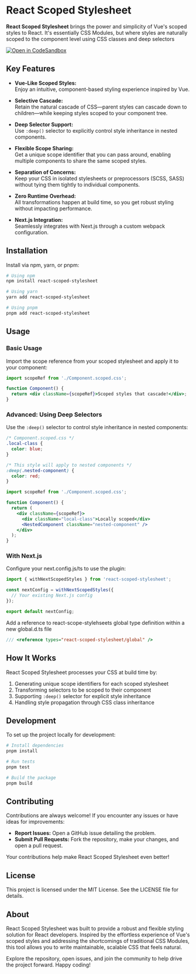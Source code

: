 # React Scoped Stylesheet

**React Scoped Stylesheet** brings the power and simplicity of Vue's scoped styles to React. It's essentially CSS Modules, but where styles are naturally scoped to the component level using CSS classes and deep selectors

[![Open in CodeSandbox](https://codesandbox.io/static/img/play-codesandbox.svg)](https://codesandbox.io/p/devbox/delicate-thunder-fqny2zhttps://codesandbox.io/s/github/<YOUR-USERNAME>/<YOUR-REPO-NAME>)

## Key Features

- **Vue-Like Scoped Styles:**  
  Enjoy an intuitive, component-based styling experience inspired by Vue.

- **Selective Cascade:**  
  Retain the natural cascade of CSS—parent styles can cascade down to children—while keeping styles scoped to your component tree.

- **Deep Selector Support:**  
  Use `:deep()` selector to explicitly control style inheritance in nested components.

- **Flexible Scope Sharing:**  
  Get a unique scope identifier that you can pass around, enabling multiple components to share the same scoped styles.

- **Separation of Concerns:**  
  Keep your CSS in isolated stylesheets or preprocessors (SCSS, SASS) without tying them tightly to individual components.

- **Zero Runtime Overhead:**  
  All transformations happen at build time, so you get robust styling without impacting performance.

- **Next.js Integration:**  
  Seamlessly integrates with Next.js through a custom webpack configuration.

## Installation

Install via npm, yarn, or pnpm:

```bash
# Using npm
npm install react-scoped-stylesheet

# Using yarn
yarn add react-scoped-stylesheet

# Using pnpm
pnpm add react-scoped-stylesheet
```

## Usage

### Basic Usage

Import the scope reference from your scoped stylesheet and apply it to your component:

```jsx
import scopeRef from './Component.scoped.css';

function Component() {
  return <div className={scopeRef}>Scoped styles that cascade!</div>;
}
```

### Advanced: Using Deep Selectors

Use the `:deep()` selector to control style inheritance in nested components:

```css
/* Component.scoped.css */
.local-class {
  color: blue;
}

/* This style will apply to nested components */
:deep(.nested-component) {
  color: red;
}
```

```jsx
import scopeRef from './Component.scoped.css';

function Component() {
  return (
    <div className={scopeRef}>
      <div className="local-class">Locally scoped</div>
      <NestedComponent className="nested-component" />
    </div>
  );
}
```

### With Next.js

Configure your next.config.js/ts to use the plugin:

```typescript
import { withNextScopedStyles } from 'react-scoped-stylesheet';

const nextConfig = withNextScopedStyles({
  // Your existing Next.js config
});

export default nextConfig;
```

Add a reference to react-scope-stylehseets global type definition within a new global.d.ts file

```typescript
/// <reference types="react-scoped-stylesheet/global" />
```

## How It Works

React Scoped Stylesheet processes your CSS at build time by:

1. Generating unique scope identifiers for each scoped stylesheet
2. Transforming selectors to be scoped to their component
3. Supporting `:deep()` selector for explicit style inheritance
4. Handling style propagation through CSS class inheritance

## Development

To set up the project locally for development:

```bash
# Install dependencies
pnpm install

# Run tests
pnpm test

# Build the package
pnpm build
```

## Contributing

Contributions are always welcome! If you encounter any issues or have ideas for improvements:

- **Report Issues:** Open a GitHub issue detailing the problem.
- **Submit Pull Requests:** Fork the repository, make your changes, and open a pull request.

Your contributions help make React Scoped Stylesheet even better!

## License

This project is licensed under the MIT License. See the LICENSE file for details.

## About

React Scoped Stylesheet was built to provide a robust and flexible styling solution for React developers. Inspired by the effortless experience of Vue's scoped styles and addressing the shortcomings of traditional CSS Modules, this tool allows you to write maintainable, scalable CSS that feels natural.

Explore the repository, open issues, and join the community to help drive the project forward. Happy coding!